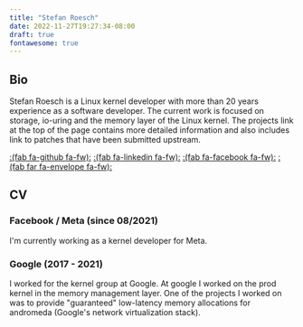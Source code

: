 ```yaml
---
title: "Stefan Roesch"
date: 2022-11-27T19:27:34-08:00
draft: true
fontawesome: true
---
```


## Bio

Stefan Roesch is a Linux kernel developer with more than 20 years experience as a software developer. The current work
is focused on storage, io-uring and the memory layer of the Linux kernel. The projects link at
the top of the page contains more detailed information and also includes link to patches that
have been submitted upstream.

[:(fab fa-github fa-fw):](https://github.com/sroeschus)
[:(fab fa-linkedin fa-fw):](https://linkedin.com/in/stefan-roesch-65a749)
[:(fab fa-facebook fa-fw):](https://facebook.com/100018057780127)
[:(fab far fa-envelope fa-fw):](mailto:shr@devkernel.io)
  
## CV

### Facebook / Meta (since 08/2021)
I'm currently working as a kernel developer for Meta.

### Google (2017 - 2021)
I worked for the kernel group at Google. At google I worked on the prod kernel in the memory management layer.
One of the projects I worked on was to provide "guaranteed" low-latency memory allocations for andromeda
(Google's network virtualization stack).
